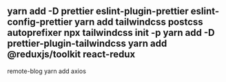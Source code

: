 yarn add -D prettier eslint-plugin-prettier eslint-config-prettier
yarn add tailwindcss postcss autoprefixer
npx tailwindcss init -p
yarn add -D prettier-plugin-tailwindcss
yarn add @reduxjs/toolkit react-redux
--------------------------------------
remote-blog
yarn add axios